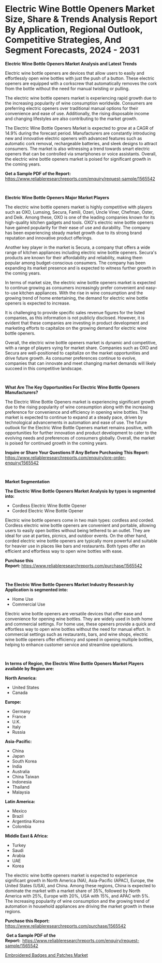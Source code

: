 <p><h1>Electric Wine Bottle Openers Market Size, Share & Trends Analysis Report By Application, Regional Outlook, Competitive Strategies, And Segment Forecasts, 2024 - 2031</h1></p><p><strong>Electric Wine Bottle Openers Market Analysis and Latest Trends</strong></p>
<p><p>Electric wine bottle openers are devices that allow users to easily and effortlessly open wine bottles with just the push of a button. These electric openers are equipped with a corkscrew that automatically removes the cork from the bottle without the need for manual twisting or pulling.</p><p>The electric wine bottle openers market is experiencing rapid growth due to the increasing popularity of wine consumption worldwide. Consumers are preferring electric openers over traditional manual options for their convenience and ease of use. Additionally, the rising disposable income and changing lifestyles are also contributing to the market growth.</p><p>The Electric Wine Bottle Openers Market is expected to grow at a CAGR of 14.9% during the forecast period. Manufacturers are constantly introducing new and innovative electric openers with advanced features such as automatic cork removal, rechargeable batteries, and sleek designs to attract consumers. The market is also witnessing a trend towards smart electric openers that can be controlled via smartphones or voice assistants. Overall, the electric wine bottle openers market is poised for significant growth in the coming years.</p></p>
<p><strong>Get a Sample PDF of the Report:&nbsp;</strong> <a href="https://www.reliableresearchreports.com/enquiry/request-sample/1565542">https://www.reliableresearchreports.com/enquiry/request-sample/1565542</a></p>
<p>&nbsp;</p>
<p><strong>Electric Wine Bottle Openers Major Market Players</strong></p>
<p><p>The electric wine bottle openers market is highly competitive with players such as OXO, Lumsing, Secura, Famili, Ozeri, Uncle Viner, Chefman, Oster, and Deik. Among these, OXO is one of the leading companies known for its high-quality kitchen gadgets and tools. OXO's electric wine bottle openers have gained popularity for their ease of use and durability. The company has been experiencing steady market growth due to its strong brand reputation and innovative product offerings.</p><p>Another key player in the market is Secura, a company that offers a wide range of kitchen appliances including electric wine bottle openers. Secura's products are known for their affordability and reliability, making them popular among budget-conscious consumers. The company has been expanding its market presence and is expected to witness further growth in the coming years.</p><p>In terms of market size, the electric wine bottle openers market is expected to continue growing as consumers increasingly prefer convenient and easy-to-use kitchen appliances. With the rise in wine consumption and the growing trend of home entertaining, the demand for electric wine bottle openers is expected to increase.</p><p>It is challenging to provide specific sales revenue figures for the listed companies, as this information is not publicly disclosed. However, it is evident that these companies are investing in product development and marketing efforts to capitalize on the growing demand for electric wine bottle openers.</p><p>Overall, the electric wine bottle openers market is dynamic and competitive, with a range of players vying for market share. Companies such as OXO and Secura are well-positioned to capitalize on the market opportunities and drive future growth. As consumer preferences continue to evolve, companies that can innovate and meet changing market demands will likely succeed in this competitive landscape.</p></p>
<p>&nbsp;</p>
<p><strong>What Are The Key Opportunities For Electric Wine Bottle Openers Manufacturers?</strong></p>
<p><p>The Electric Wine Bottle Openers market is experiencing significant growth due to the rising popularity of wine consumption along with the increasing preference for convenience and efficiency in opening wine bottles. The market is expected to continue to expand at a steady pace, driven by technological advancements in automation and ease of use. The future outlook for the Electric Wine Bottle Openers market remains positive, with opportunities for further innovation and product development to cater to the evolving needs and preferences of consumers globally. Overall, the market is poised for continued growth in the coming years.</p></p>
<p><strong>Inquire or Share Your Questions If Any Before Purchasing This Report:</strong> <a href="https://www.reliableresearchreports.com/enquiry/pre-order-enquiry/1565542">https://www.reliableresearchreports.com/enquiry/pre-order-enquiry/1565542</a></p>
<p>&nbsp;</p>
<p><strong>Market Segmentation</strong></p>
<p><strong>The Electric Wine Bottle Openers Market Analysis by types is segmented into:</strong></p>
<p><ul><li>Cordless Electric Wine Bottle Opener</li><li>Corded Electric Wine Bottle Opener</li></ul></p>
<p><p>Electric wine bottle openers come in two main types: cordless and corded. Cordless electric wine bottle openers are convenient and portable, allowing users to easily open bottles without being tethered to an outlet. They are ideal for use at parties, picnics, and outdoor events. On the other hand, corded electric wine bottle openers are typically more powerful and suitable for heavier use in places like bars and restaurants. Both types offer an efficient and effortless way to open wine bottles with ease.</p></p>
<p><strong>Purchase this Report:&nbsp;</strong><a href="https://www.reliableresearchreports.com/purchase/1565542">https://www.reliableresearchreports.com/purchase/1565542</a></p>
<p>&nbsp;</p>
<p><strong>The Electric Wine Bottle Openers Market Industry Research by Application is segmented into:</strong></p>
<p><ul><li>Home Use</li><li>Commercial Use</li></ul></p>
<p><p>Electric wine bottle openers are versatile devices that offer ease and convenience for opening wine bottles. They are widely used in both home and commercial settings. For home use, these openers provide a quick and effortless way to open wine bottles without the need for manual effort. In commercial settings such as restaurants, bars, and wine shops, electric wine bottle openers offer efficiency and speed in opening multiple bottles, helping to enhance customer service and streamline operations.</p></p>
<p>&nbsp;</p>
<p><strong>In terms of Region, the Electric Wine Bottle Openers Market Players available by Region are:</strong></p>
<p>
    <p> <strong> North America: </strong>
        <ul>
            <li>United States</li>
            <li>Canada</li>
        </ul>
        </p> 
    <p> <strong> Europe: </strong>
        <ul>
            <li>Germany</li>
            <li>France</li>
            <li>U.K.</li>
            <li>Italy</li>
            <li>Russia</li>
        </ul>
        </p> 
    <p> <strong> Asia-Pacific: </strong>
        <ul>
            <li>China</li>
            <li>Japan</li>
            <li>South Korea</li>
            <li>India</li>
            <li>Australia</li>
            <li>China Taiwan</li>
            <li>Indonesia</li>
            <li>Thailand</li>
            <li>Malaysia</li>
        </ul>
        </p> 
    <p> <strong> Latin America: </strong>
        <ul>
            <li>Mexico</li>
            <li>Brazil</li>
            <li>Argentina Korea</li>
            <li>Colombia</li>
        </ul>
        </p> 
    <p> <strong> Middle East & Africa: </strong>
        <ul>
            <li>Turkey</li>
            <li>Saudi</li>
            <li>Arabia</li>
            <li>UAE</li>
            <li>Korea</li>
        </ul>
    </p>
    </p>
<p><p>The electric wine bottle openers market is expected to experience significant growth in North America (NA), Asia-Pacific (APAC), Europe, the United States (USA), and China. Among these regions, China is expected to dominate the market with a market share of 35%, followed by North America with 25%, Europe with 20%, USA with 15%, and APAC with 5%. The increasing popularity of wine consumption and the growing trend of automation in household appliances are driving the market growth in these regions.</p></p>
<p><strong>Purchase this Report: </strong><a href="https://www.reliableresearchreports.com/purchase/1565542">https://www.reliableresearchreports.com/purchase/1565542</a></p>
<p>&nbsp;<strong>Get a Sample PDF of the Report:&nbsp;&nbsp;</strong><a href="https://www.reliableresearchreports.com/enquiry/request-sample/1565542">https://www.reliableresearchreports.com/enquiry/request-sample/1565542</a></p>
<p><strong></strong></p>
<p><p><a href="https://github.com/Sherrillcrooksxa8i18ucf2m/Market-Research-Report-List-1/blob/main/embroidered-badges-and-patches-market.md">Embroidered Badges and Patches Market</a></p></p>